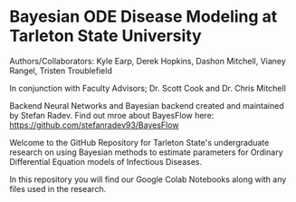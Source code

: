 # Bayesian ODE Disease Modeling at Tarleton State University

Authors/Collaborators: Kyle Earp, Derek Hopkins, Dashon Mitchell, Vianey Rangel, Tristen Troublefield 

In conjunction with Faculty Advisors; Dr. Scott Cook and Dr. Chris Mitchell

Backend Neural Networks and Bayesian backend created and maintained by Stefan Radev. 
Find out mroe about BayesFlow here: https://github.com/stefanradev93/BayesFlow

Welcome to the GitHub Repository for Tarleton State's undergraduate research on using Bayesian methods to estimate parameters
for Ordinary Differential Equation models of Infectious Diseases. 

In this repository you will find our Google Colab Notebooks along with any files used in the research. 
